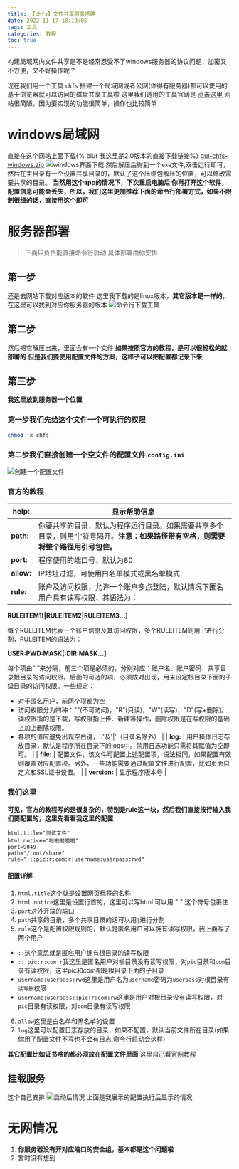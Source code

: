 ```yaml
---
title: 【chfs】文件共享服务搭建
date: 2022-11-17 18:19:05
tags: 工具
categories: 教程
toc: true
---
```


构建局域网内文件共享是不是经常忍受不了windows服务器的协议问题，加密又不方便，又不好操作呢？

<!-- more -->

现在我们用一个工具 `chfs` 搭建一个局域网或者公网(你得有服务器)都可以使用的基于浏览器就可以访问的磁盘共享工具啦
这里我们选用的工具官网是 [点击这里](http://iscute.cn/chfs) 网站很简陋，因为要实现的功能很简单，操作也比较简单

# windows局域网
直接在这个网站上面下载{% blur 我这里是2.0版本的直接下载链接%} [gui-chfs-windows.zip](http://iscute.cn/tar/chfs/2.0/gui-chfs-windows.zip)
![windows界面下载](http://static.litetools.top/blogs/chfs/0.png)
然后解压后得到一个`exe`文件,双击运行即可，然后在主目录有一个设置共享目录的，默认了这个压缩包解压的位置，可以修改需要共享的目录。
**当然用这个app的情况下，下次重启电脑后 你再打开这个软件，配置信息可能会丢失，所以，我们这里更加推荐下面的命令行部署方式，如果不限制很细的话，直接用这个即可**
# 服务器部署
> 下面只负责能直接命令行启动 具体部署由你安排

## 第一步
还是去网站下载对应版本的软件
这里我下载的是linux版本，**其它版本是一样的**，在这里可以找到对应你服务器的版本
![命令行下载工具](http://static.litetools.top/blogs/chfs/1.png)
## 第二步
然后把它解压出来，里面会有一个文件
**如果按照官方的教程，是可以很轻松的就部署的**
**但是我们要使用配置文件的方案，这样子可以把配置都记录下来**
## 第三步
**我这里放到服务器一个位置**
### 第一步我们先给这个文件一个可执行的权限
```bash
chmod +x chfs
```
### 第二步我们直接创建一个空文件的配置文件 `config.ini`
![创建一个配置文件](http://static.litetools.top/blogs/chfs/2.png)

### 官方的教程
| **help:** | 显示帮助信息 |
| --- | --- |
| **path:** | 你要共享的目录，默认为程序运行目录。如果需要共享多个目录，则用“&#124;”符号隔开。**注意：如果路径带有空格，则需要将整个路径用引号包住。** |
| **port:** | 程序使用的端口号，默认为80 |
| **allow:** | IP地址过滤，可使用白名单模式或黑名单模式 |
| **rule:** | 账户及访问权限，允许一个账户多点登陆，默认情况下匿名用户具有读写权限，其语法为：

**RULEITEM1[&#124;RULEITEM2&#124;RULEITEM3...]**

每个RULEITEM代表一个账户信息及其访问权限，多个RULEITEM则用'&#124;'进行分割，RULEITEM的语法为：

**USER:PWD:MASK[:DIR:MASK...]**

每个项由“:”来分隔，前三个项是必须的，分别对应：账户名、账户密码、共享目录根目录的访问权限。后面的可选的项，必须成对出现，用来设定根目录下面的子级目录的访问权限。一些规定：
* 对于匿名用户，前两个项都为空
* 访问权限分为四种：""(不可访问)，"R"(只读)，"W"(读写)，"D"(写+删除)。读权限指的是下载，写权限指上传、新建等操作，删除权限是在写权限的基础上加上删除权限。
* 各项的值应避免出现空白键，':'及'&#124;'（目录名除外） |
| **log:** | 用户操作日志存放目录，默认是程序所在目录下的logs中。禁用日志功能只需将其赋值为空即可。 |
| **file:** | 配置文件，该文件可配置上述配置项，语法相同，如果配置有效则覆盖对应配置项。另外，一些功能需要通过配置文件进行配置，比如页面自定义和SSL证书设置。 |
| **version:** | 显示程序版本号 |

### 我们这里
**可见，官方的教程写的是很复杂的，特别是rule这一块，然后我们直接按行输入我们要配置的，这里先看看我这里的配置**
```properties
html.title="测试文件"
html.notice="啦啦啦啦啦"
port=9049
path="/root/share"
rule=":::pic:r:com:r|username:userpass:rwd"
```
#### 配置详解

1. `html.title`这个就是设置网页标签的名称
2. `html.notice`这里是设置行首的，这里可以写html 可以用 "`" 这个符号包裹住
3. `port`对外开放的端口
4. `path`共享的目录，多个共享目录的话可以用`|`进行分割
5. `rule`这个是配置权限规则的，默认是匿名用户可以拥有读写权限，我上面写了两个用户
- `::`这个意思就是匿名用户拥有根目录的读写权限
- `:::pic:r:com:r`我这里是匿名用户对根目录没有读写权限，对`pic`目录和`com`目录有读权限，这里pic和com都是根目录下面的子目录
- `username:userpass:rwd`这里是用户名为`username`密码为`userpass`对根目录有`读写删`权限
- `username:userpass::pic:r:com:rw`这里是用户对根目录没有读写权限，对`pic`目录有读权限，对`com`目录有读写权限
6. `allow`这里是白名单和黑名单的设置
7. `log`这里可以配置日志存放的目录，如果不配置，默认当前文件所在目录(如果你用了配置文件不写也不会有日志,命令行启动会这样)

**其它配置比如证书啥的都必须放在配置文件里面**
这里自己看[官网教程](http://iscute.cn/chfs)
## 挂载服务
这个自己安排
![启动后情况](http://static.litetools.top/blogs/chfs/3.png)
上面是我展示的配置执行后显示的情况

# 无网情况

1. **你服务器没有开对应端口的安全组，基本都是这个问题啦**
2. 暂时没有想到

